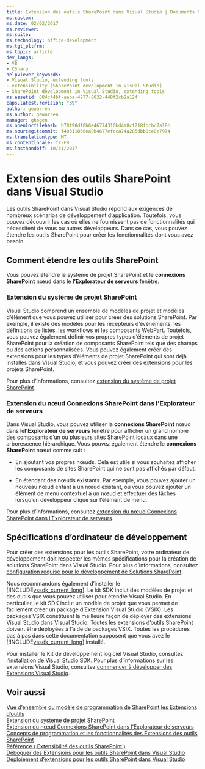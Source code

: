 ```yaml
---
title: Extension des outils SharePoint dans Visual Studio | Documents Microsoft
ms.custom: 
ms.date: 02/02/2017
ms.reviewer: 
ms.suite: 
ms.technology: office-development
ms.tgt_pltfrm: 
ms.topic: article
dev_langs:
- VB
- CSharp
helpviewer_keywords:
- Visual Studio, extending tools
- extensibility [SharePoint development in Visual Studio]
- SharePoint development in Visual Studio, extending tools
ms.assetid: 084cf4bf-aaba-4277-8032-448f2cb2a124
caps.latest.revision: "39"
author: gewarren
ms.author: gewarren
manager: ghogen
ms.openlocfilehash: b78f90df8b6e46774310bd4a8cf218fbcbc7a18b
ms.sourcegitcommit: f40311056ea0b4677efcca74a285dbb0ce0e7974
ms.translationtype: MT
ms.contentlocale: fr-FR
ms.lasthandoff: 10/31/2017
---
```

# <a name="extending-the-sharepoint-tools-in-visual-studio"></a>Extension des outils SharePoint dans Visual Studio
  Les outils SharePoint dans Visual Studio répond aux exigences de nombreux scénarios de développement d’application. Toutefois, vous pouvez découvrir les cas où elles ne fournissent pas de fonctionnalités qui nécessitent de vous ou autres développeurs. Dans ce cas, vous pouvez étendre les outils SharePoint pour créer les fonctionnalités dont vous avez besoin.  
  
## <a name="how-to-extend-the-sharepoint-tools"></a>Comment étendre les outils SharePoint  
 Vous pouvez étendre le système de projet SharePoint et le **connexions SharePoint** nœud dans le **l’Explorateur de serveurs** fenêtre.  
  
### <a name="extending-the-sharepoint-project-system"></a>Extension du système de projet SharePoint  
 Visual Studio comprend un ensemble de modèles de projet et modèles d’élément que vous pouvez utiliser pour créer des solutions SharePoint. Par exemple, il existe des modèles pour les récepteurs d’événements, les définitions de listes, les workflows et les composants WebPart. Toutefois, vous pouvez également définir vos propres types d’éléments de projet SharePoint pour la création de composants SharePoint tels que des champs ou des actions personnalisées. Vous pouvez également créer des extensions pour les types d’éléments de projet SharePoint qui sont déjà installés dans Visual Studio, et vous pouvez créer des extensions pour les projets SharePoint.  
  
 Pour plus d’informations, consultez [extension du système de projet SharePoint](../sharepoint/extending-the-sharepoint-project-system.md).  
  
### <a name="extending-the-sharepoint-connections-node-in-server-explorer"></a>Extension du nœud Connexions SharePoint dans l'Explorateur de serveurs  
 Dans Visual Studio, vous pouvez utiliser la **connexions SharePoint** nœud dans le**l’Explorateur de serveurs** fenêtre pour afficher un grand nombre des composants d’un ou plusieurs sites SharePoint locaux dans une arborescence hiérarchique. Vous pouvez également étendre le **connexions SharePoint** nœud comme suit :  
  
-   En ajoutant vos propres nœuds. Cela est utile si vous souhaitez afficher les composants de sites SharePoint qui ne sont pas affichés par défaut.  
  
-   En étendant des nœuds existants. Par exemple, vous pouvez ajouter un nouveau nœud enfant à un nœud existant, ou vous pouvez ajouter un élément de menu contextuel à un nœud et effectuer des tâches lorsqu’un développeur clique sur l’élément de menu.  
  
 Pour plus d’informations, consultez [extension du nœud Connexions SharePoint dans l’Explorateur de serveurs](../sharepoint/extending-the-sharepoint-connections-node-in-server-explorer.md).  
  
## <a name="development-computer-requirements"></a>Spécifications d’ordinateur de développement  
 Pour créer des extensions pour les outils SharePoint, votre ordinateur de développement doit respecter les mêmes spécifications pour la création de solutions SharePoint dans Visual Studio. Pour plus d’informations, consultez [configuration requise pour le développement de Solutions SharePoint](../sharepoint/requirements-for-developing-sharepoint-solutions.md).  
  
 Nous recommandons également d’installer le [!INCLUDE[vssdk_current_long](../sharepoint/includes/vssdk-current-long-md.md)]. Le kit SDK inclut des modèles de projet et des outils que vous pouvez utiliser pour étendre Visual Studio. En particulier, le kit SDK inclut un modèle de projet que vous permet de facilement créer un package d’Extension Visual Studio (VSIX). Les packages VSIX constituent la meilleure façon de déployer des extensions Visual Studio dans Visual Studio. Toutes les extensions d’outils SharePoint doivent être déployées à l’aide de packages VSIX. Toutes les procédures pas à pas dans cette documentation supposent que vous avez le [!INCLUDE[vssdk_current_long](../sharepoint/includes/vssdk-current-long-md.md)] installé.  
  
 Pour installer le Kit de développement logiciel Visual Studio, consultez [l’installation de Visual Studio SDK](../extensibility/installing-the-visual-studio-sdk.md). Pour plus d’informations sur les extensions Visual Studio, consultez [commencer à développer des Extensions Visual Studio](../extensibility/starting-to-develop-visual-studio-extensions.md).  
  
## <a name="see-also"></a>Voir aussi  
 [Vue d’ensemble du modèle de programmation de SharePoint les Extensions d’outils](../sharepoint/overview-of-the-programming-model-of-sharepoint-tools-extensions.md)   
 [Extension du système de projet SharePoint](../sharepoint/extending-the-sharepoint-project-system.md)   
 [Extension du nœud Connexions SharePoint dans l’Explorateur de serveurs](../sharepoint/extending-the-sharepoint-connections-node-in-server-explorer.md)   
 [Concepts de programmation et les fonctionnalités des Extensions des outils SharePoint](../sharepoint/programming-concepts-and-features-for-sharepoint-tools-extensions.md)   
 [Référence &#40; Extensibilité des outils SharePoint &#41;](../sharepoint/reference-sharepoint-tools-extensibility.md)   
 [Déboguer des Extensions pour les outils SharePoint dans Visual Studio](../sharepoint/debugging-extensions-for-the-sharepoint-tools-in-visual-studio.md)   
 [Déploiement d’extensions pour les outils SharePoint dans Visual Studio](../sharepoint/deploying-extensions-for-the-sharepoint-tools-in-visual-studio.md)  
  
  